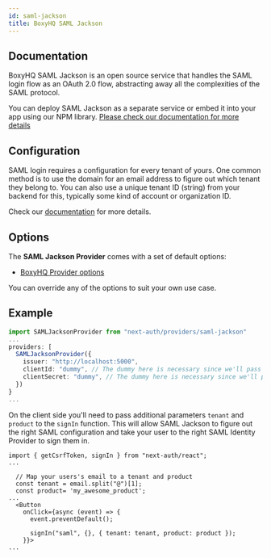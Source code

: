```yaml
---
id: saml-jackson
title: BoxyHQ SAML Jackson
---
```


## Documentation

BoxyHQ SAML Jackson is an open source service that handles the SAML login flow as an OAuth 2.0 flow, abstracting away all the complexities of the SAML protocol.

You can deploy SAML Jackson as a separate service or embed it into your app using our NPM library. [Please check our documentation for more details](https://boxyhq.com/docs/jackson/deploy)

## Configuration

SAML login requires a configuration for every tenant of yours. One common method is to use the domain for an email address to figure out which tenant they belong to. You can also use a unique tenant ID (string) from your backend for this, typically some kind of account or organization ID.

Check our [documentation](https://boxyhq.com/docs/jackson/getting-started#2-saml-config-api) for more details.

## Options

The **SAML Jackson Provider** comes with a set of default options:

- [BoxyHQ Provider options](https://github.com/nextauthjs/next-auth/blob/main/src/providers/boxyhq.ts)

You can override any of the options to suit your own use case.

## Example

```ts
import SAMLJacksonProvider from "next-auth/providers/saml-jackson"
...
providers: [
  SAMLJacksonProvider({
    issuer: "http://localhost:5000",
    clientId: "dummy", // The dummy here is necessary since we'll pass tenant and product custom attributes in the client code
    clientSecret: "dummy", // The dummy here is necessary since we'll pass tenant and product custom attributes in the client code
  })
}
...
```

On the client side you'll need to pass additional parameters `tenant` and `product` to the `signIn` function. This will allow SAML Jackson to figure out the right SAML configuration and take your user to the right SAML Identity Provider to sign them in.

```tsx
import { getCsrfToken, signIn } from "next-auth/react";
...

  // Map your users's email to a tenant and product
  const tenant = email.split("@")[1];
  const product= 'my_awesome_product';
...
  <Button
    onClick={async (event) => {
      event.preventDefault();

      signIn("saml", {}, { tenant: tenant, product: product });
    }}>
...
```